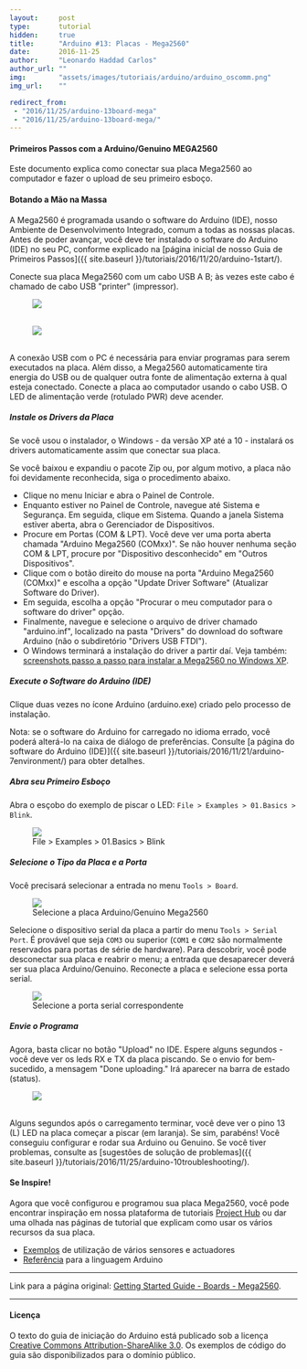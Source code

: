 ```yaml
---
layout:     post
type:       tutorial
hidden:     true
title:      "Arduino #13: Placas - Mega2560"
date:       2016-11-25
author:     "Leonardo Haddad Carlos"
author_url: ""
img:        "assets/images/tutoriais/arduino/arduino_oscomm.png"
img_url:    ""

redirect_from:
 - "2016/11/25/arduino-13board-mega"
 - "2016/11/25/arduino-13board-mega/"
---
```


#### Primeiros Passos com a Arduino/Genuino MEGA2560

Este documento explica como conectar sua placa Mega2560 ao computador e fazer o upload de seu primeiro esboço.

#### Botando a Mão na Massa

A Mega2560 é programada usando o software do Arduino (IDE), nosso Ambiente de Desenvolvimento Integrado, comum a todas as nossas placas. Antes de poder avançar, você deve ter instalado o software do Arduino (IDE) no seu PC, conforme explicado na [página inicial de nosso Guia de Primeiros Passos]({{ site.baseurl }}/tutoriais/2016/11/20/arduino-1start/).

Conecte sua placa Mega2560 com um cabo USB A B; às vezes este cabo é chamado de cabo USB "printer" (impressor).

<div class="img-container">
  <figure>
    <img src="{{ site.baseurl }}/assets/images/tutoriais/arduino/mega_board.jpg">
    <figcaption>&nbsp;</figcaption>
  </figure>
  <figure>
    <img src="{{ site.baseurl }}/assets/images/tutoriais/arduino/usb_cable.jpg">
    <figcaption>&nbsp;</figcaption>
  </figure>
</div>

A conexão USB com o PC é necessária para enviar programas para serem executados na placa. Além disso, a Mega2560 automaticamente tira energia do USB ou de qualquer outra fonte de alimentação externa à qual esteja conectado. Conecte a placa ao computador usando o cabo USB. O LED de alimentação verde (rotulado PWR) deve acender.

##### Instale os Drivers da Placa

Se você usou o instalador, o Windows - da versão XP até a 10 - instalará os drivers automaticamente assim que conectar sua placa.

Se você baixou e expandiu o pacote Zip ou, por algum motivo, a placa não foi devidamente reconhecida, siga o procedimento abaixo.

- Clique no menu Iniciar e abra o Painel de Controle.
- Enquanto estiver no Painel de Controle, navegue até Sistema e Segurança. Em seguida, clique em Sistema. Quando a janela Sistema estiver aberta, abra o Gerenciador de Dispositivos.
- Procure em Portas (COM & LPT). Você deve ver uma porta aberta chamada "Arduino Mega2560 (COMxx)". Se não houver nenhuma seção COM & LPT, procure por "Dispositivo desconhecido" em "Outros Dispositivos".
- Clique com o botão direito do mouse na porta "Arduino Mega2560 (COMxx)" e escolha a opção "Update Driver Software" (Atualizar Software do Driver).
- Em seguida, escolha a opção "Procurar o meu computador para o software do driver" opção.
- Finalmente, navegue e selecione o arquivo de driver chamado "arduino.inf", localizado na pasta "Drivers" do download do software Arduino (não o subdiretório "Drivers USB FTDI").
- O Windows terminará a instalação do driver a partir daí.
Veja também: [screenshots passo a passo para instalar a Mega2560 no Windows XP](https://www.arduino.cc/en/Guide/UnoDriversWindowsXP).

##### Execute o Software do Arduino (IDE)

Clique duas vezes no ícone Arduino (arduino.exe) criado pelo processo de instalação.

Nota: se o software do Arduino for carregado no idioma errado, você poderá alterá-lo na caixa de diálogo de preferências. Consulte [a página do software do Arduino (IDE)]({{ site.baseurl }}/tutoriais/2016/11/21/arduino-7environment/) para obter detalhes.

##### Abra seu Primeiro Esboço

Abra o esçobo do exemplo de piscar o LED: `File > Examples > 01.Basics > Blink`.

<div class="img-container">
  <figure>
    <img src="{{ site.baseurl }}/assets/images/tutoriais/arduino/exp_blink.jpg">
    <figcaption>File > Examples > 01.Basics > Blink</figcaption>
  </figure>
</div>

##### Selecione o Tipo da Placa e a Porta

Você precisará selecionar a entrada no menu `Tools > Board`.

<div class="img-container">
  <figure>
    <img src="{{ site.baseurl }}/assets/images/tutoriais/arduino/mega_chooseboard.jpg">
    <figcaption>Selecione a placa Arduino/Genuino Mega2560</figcaption>
  </figure>
</div>

Selecione o dispositivo serial da placa a partir do menu `Tools > Serial Port`. É provável que seja `COM3` ou superior (`COM1` e `COM2` são normalmente reservados para portas de série de hardware). Para descobrir, você pode desconectar sua placa e reabrir o menu; a entrada que desaparecer deverá ser sua placa Arduino/Genuino. Reconecte a placa e selecione essa porta serial.

<div class="img-container">
  <figure>
    <img src="{{ site.baseurl }}/assets/images/tutoriais/arduino/mega_chooseserial.jpg">
    <figcaption>Selecione a porta serial correspondente</figcaption>
  </figure>
</div>

##### Envie o Programa

Agora, basta clicar no botão "Upload" no IDE. Espere alguns segundos - você deve ver os leds RX e TX da placa piscando. Se o envio for bem-sucedido, a mensagem "Done uploading." Irá aparecer na barra de estado (status).

<div class="img-container">
  <figure>
    <img src="{{ site.baseurl }}/assets/images/tutoriais/arduino/exp_blink_send.png">
    <figcaption>&nbsp;</figcaption>
  </figure>
</div>

Alguns segundos após o carregamento terminar, você deve ver o pino 13 (L) LED na placa começar a piscar (em laranja). Se sim, parabéns! Você conseguiu configurar e rodar sua Arduino ou Genuino. Se você tiver problemas, consulte as [sugestões de solução de problemas]({{ site.baseurl }}/tutoriais/2016/11/25/arduino-10troubleshooting/).

#### Se Inspire!

Agora que você configurou e programou sua placa Mega2560, você pode encontrar inspiração em nossa plataforma de tutoriais [Project Hub](https://create.arduino.cc/projecthub/products/arduino-mega-2560-genuino-mega-2560) ou dar uma olhada nas páginas de tutorial que explicam como usar os vários recursos da sua placa.

- [Exemplos](https://www.arduino.cc/en/Tutorial/HomePage) de utilização de vários sensores e actuadores
- [Referência](https://www.arduino.cc/en/Reference/HomePage) para a linguagem Arduino

----

Link para a página original: [Getting Started Guide - Boards - Mega2560](https://www.arduino.cc/en/Guide/ArduinoMega2560).

----

#### Licença

O texto do guia de iniciação do Arduino está publicado sob a licença [Creative Commons Attribution-ShareAlike 3.0](https://creativecommons.org/licenses/by-sa/3.0). Os exemplos de código do guia são disponibilizados para o domínio público.
